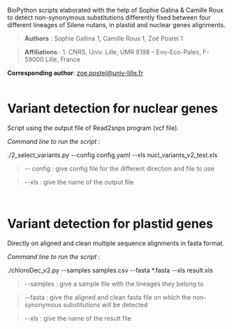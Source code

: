 BioPython scripts elaborated with the help of Sophie Galina &amp; Camille Roux to detect non-synonymous substitutions differently fixed between four different lineages of Silene nutans, in plastid and nuclear genes alignments. 

>**Authors** : Sophie Gallina 1, Camille Roux 1, Zoé Postel 1

>**Affiliations** :
    1. CNRS, Univ. Lille, UMR 8198 – Evo-Eco-Paleo, F-59000 Lille, France

**Corresponding author**: zoe.postel@univ-lille.fr<br />
&nbsp;



# Variant detection for nuclear genes

Script using the output file of Read2snps program (vcf file). 

_Command line to run the script_ : 

./2_select_variants.py --config config.yaml --xls nucl_variants_v2_test.xls

>-- config : give config file for the different direction and file to use

>--xls : give the name of the output file

&nbsp;
&nbsp;


# Variant detection for plastid genes

Directly on aligned and clean multiple sequence alignments in fasta format. 

_Command line to run the script_ : 

./chloroDec_v2.py --samples samples.csv --fasta *.fasta --xls result.xls

>--samples : give a sample file with the lineages they belong to

>--fasta : give the aligned and clean fasta file on which the non-synonymous substitutions will be detected

>--xls : give the name of the result file
